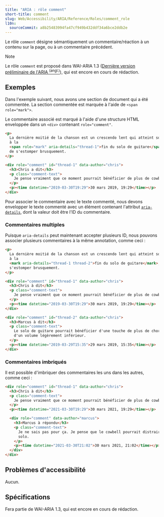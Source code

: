 ```yaml
---
title: "ARIA : rôle comment"
short-title: comment
slug: Web/Accessibility/ARIA/Reference/Roles/comment_role
l10n:
  sourceCommit: a8b25483994fa47cf949b432ddf34a6bce2ddb2e
---
```


Le rôle `comment` désigne sémantiquement un commentaire/réaction à un contenu sur la page, ou à un commentaire précédent.

> [!NOTE]
> Le rôle `comment` est proposé dans WAI-ARIA 1.3 ([Dernière version préliminaire de l'ARIA <sup>(angl.)</sup>](https://w3c.github.io/aria/)), qui est encore en cours de rédaction.

## Exemples

Dans l'exemple suivant, nous avons une section de document qui a été commentée. La section commentée est marquée à l'aide de `<span role="mark">`.

Le commentaire associé est marqué à l'aide d'une structure HTML enveloppée dans un `<div>` contenant `role="comment"`.

```html
<p>
  La dernière moitié de la chanson est un crescendo lent qui atteint son apogée
  à la
  <span role="mark" aria-details="thread-1">fin du solo de guitare</span>, avant
  de s'estomper brusquement.
</p>

<div role="comment" id="thread-1" data-author="chris">
  <h3>Chris a dit</h3>
  <p class="comment-text">
    Je pense vraiment que ce moment pourrait bénéficier de plus de cowbell.
  </p>
  <p><time datetime="2019-03-30T19:29">30 mars 2019, 19:29</time></p>
</div>
```

Pour associer le commentaire avec le texte commenté, nous devons envelopper le texte commenté avec un élément contenant l'attribut [`aria-details`](/fr/docs/Web/Accessibility/ARIA/Reference/Attributes/aria-details), dont la valeur doit être l'ID du commentaire.

### Commentaires multiples

Puisque `aria-details` peut maintenant accepter plusieurs ID, nous pouvons associer plusieurs commentaires à la même annotation, comme ceci&nbsp;:

```html
<p>
  La dernière moitié de la chanson est un crescendo lent qui atteint son apogée
  à la
  <mark aria-details="thread-1 thread-2">fin du solo de guitare</mark>, avant de
  s'estomper brusquement.
</p>

<div role="comment" id="thread-1" data-author="chris">
  <h3>Chris à dit</h3>
  <p class="comment-text">
    Je pense vraiment que ce moment pourrait bénéficier de plus de cowbell.
  </p>
  <p><time datetime="2019-03-30T19:29">30 mars 2019, 19:29</time></p>
</div>

<div role="comment" id="thread-2" data-author="chris">
  <h3>Marcus à dit</h3>
  <p class="comment-text">
    Le solo de guitare pourrait bénéficier d'une touche de plus de chorus, et
    d'un volume légèrement inférieur.
  </p>
  <p><time datetime="2019-03-29T15:35">29 mars 2019, 15:35</time></p>
</div>
```

### Commentaires imbriqués

Il est possible d'imbriquer des commentaires les uns dans les autres, comme ceci&nbsp;:

```html
<div role="comment" id="thread-1" data-author="chris">
  <h3>Chris à dit</h3>
  <p class="comment-text">
    Je pense vraiment que ce moment pourrait bénéficier de plus de cowbell.
  </p>
  <p><time datetime="2021-03-30T19:29">30 mars 2021, 19:29</time></p>

  <div role="comment" data-author="marcus">
    <h3>Marcus à répondu</h3>
    <p class="comment-text">
      Je ne sais pas pour ça. Je pense que le cowbell pourrait distraire du
      solo.
    </p>
    <p><time datetime="2021-03-30T21:02">30 mars 2021, 21:02</time></p>
  </div>
</div>
```

## Problèmes d'accessibilité

Aucun.

## Spécifications

Fera partie de WAI-ARIA 1.3, qui est encore en cours de rédaction.

